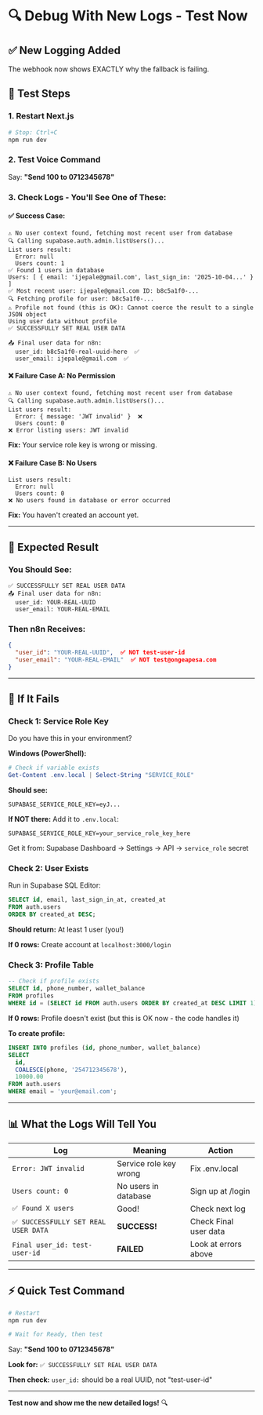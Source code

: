 # 🔍 Debug With New Logs - Test Now

## ✅ New Logging Added

The webhook now shows EXACTLY why the fallback is failing.

## 🧪 Test Steps

### 1. Restart Next.js

```bash
# Stop: Ctrl+C
npm run dev
```

### 2. Test Voice Command

Say: **"Send 100 to 0712345678"**

### 3. Check Logs - You'll See One of These:

#### ✅ **Success Case:**
```
⚠️ No user context found, fetching most recent user from database
🔍 Calling supabase.auth.admin.listUsers()...
List users result:
  Error: null
  Users count: 1
✅ Found 1 users in database
Users: [ { email: 'ijepale@gmail.com', last_sign_in: '2025-10-04...' } ]
✅ Most recent user: ijepale@gmail.com ID: b8c5a1f0-...
🔍 Fetching profile for user: b8c5a1f0-...
⚠️ Profile not found (this is OK): Cannot coerce the result to a single JSON object
Using user data without profile
✅ SUCCESSFULLY SET REAL USER DATA

📤 Final user data for n8n:
  user_id: b8c5a1f0-real-uuid-here  ✅
  user_email: ijepale@gmail.com  ✅
```

#### ❌ **Failure Case A: No Permission**
```
⚠️ No user context found, fetching most recent user from database
🔍 Calling supabase.auth.admin.listUsers()...
List users result:
  Error: { message: 'JWT invalid' }  ❌
  Users count: 0
❌ Error listing users: JWT invalid
```

**Fix:** Your service role key is wrong or missing.

#### ❌ **Failure Case B: No Users**
```
List users result:
  Error: null
  Users count: 0
❌ No users found in database or error occurred
```

**Fix:** You haven't created an account yet.

---

## 🎯 Expected Result

### You Should See:
```
✅ SUCCESSFULLY SET REAL USER DATA
📤 Final user data for n8n:
  user_id: YOUR-REAL-UUID
  user_email: YOUR-REAL-EMAIL
```

### Then n8n Receives:
```json
{
  "user_id": "YOUR-REAL-UUID",  ✅ NOT test-user-id
  "user_email": "YOUR-REAL-EMAIL"  ✅ NOT test@ongeapesa.com
}
```

---

## 🐛 If It Fails

### Check 1: Service Role Key

Do you have this in your environment?

**Windows (PowerShell):**
```powershell
# Check if variable exists
Get-Content .env.local | Select-String "SERVICE_ROLE"
```

**Should see:**
```
SUPABASE_SERVICE_ROLE_KEY=eyJ...
```

**If NOT there:** Add it to `.env.local`:
```
SUPABASE_SERVICE_ROLE_KEY=your_service_role_key_here
```

Get it from: Supabase Dashboard → Settings → API → `service_role` secret

### Check 2: User Exists

Run in Supabase SQL Editor:
```sql
SELECT id, email, last_sign_in_at, created_at
FROM auth.users
ORDER BY created_at DESC;
```

**Should return:** At least 1 user (you!)

**If 0 rows:** Create account at `localhost:3000/login`

### Check 3: Profile Table

```sql
-- Check if profile exists
SELECT id, phone_number, wallet_balance
FROM profiles
WHERE id = (SELECT id FROM auth.users ORDER BY created_at DESC LIMIT 1);
```

**If 0 rows:** Profile doesn't exist (but this is OK now - the code handles it)

**To create profile:**
```sql
INSERT INTO profiles (id, phone_number, wallet_balance)
SELECT 
  id, 
  COALESCE(phone, '254712345678'),
  10000.00
FROM auth.users 
WHERE email = 'your@email.com';
```

---

## 📊 What the Logs Will Tell You

| Log | Meaning | Action |
|-----|---------|--------|
| `Error: JWT invalid` | Service role key wrong | Fix .env.local |
| `Users count: 0` | No users in database | Sign up at /login |
| `✅ Found X users` | Good! | Check next log |
| `✅ SUCCESSFULLY SET REAL USER DATA` | **SUCCESS!** | Check Final user data |
| `Final user_id: test-user-id` | **FAILED** | Look at errors above |

---

## ⚡ Quick Test Command

```bash
# Restart
npm run dev

# Wait for Ready, then test
```

Say: **"Send 100 to 0712345678"**

**Look for:** `✅ SUCCESSFULLY SET REAL USER DATA`

**Then check:** `user_id:` should be a real UUID, not "test-user-id"

---

**Test now and show me the new detailed logs!** 🔍
